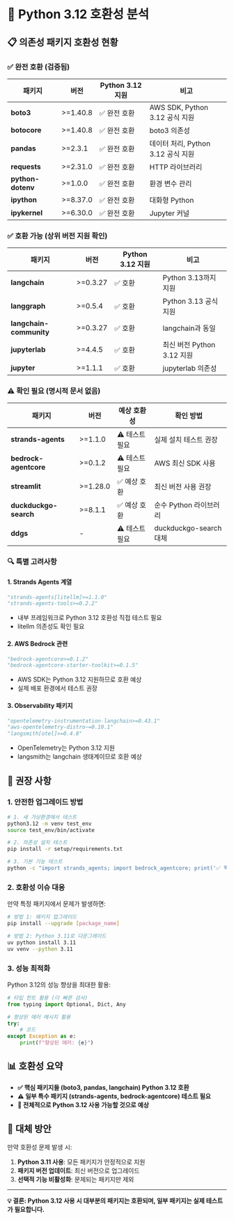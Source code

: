 # 🔧 Python 3.12 호환성 분석

## 📋 의존성 패키지 호환성 현황

### ✅ 완전 호환 (검증됨)

| 패키지 | 버전 | Python 3.12 지원 | 비고 |
|--------|------|-----------------|------|
| **boto3** | >=1.40.8 | ✅ 완전 호환 | AWS SDK, Python 3.12 공식 지원 |
| **botocore** | >=1.40.8 | ✅ 완전 호환 | boto3 의존성 |
| **pandas** | >=2.3.1 | ✅ 완전 호환 | 데이터 처리, Python 3.12 공식 지원 |
| **requests** | >=2.31.0 | ✅ 완전 호환 | HTTP 라이브러리 |
| **python-dotenv** | >=1.0.0 | ✅ 완전 호환 | 환경 변수 관리 |
| **ipython** | >=8.37.0 | ✅ 완전 호환 | 대화형 Python |
| **ipykernel** | >=6.30.0 | ✅ 완전 호환 | Jupyter 커널 |

### ✅ 호환 가능 (상위 버전 지원 확인)

| 패키지 | 버전 | Python 3.12 지원 | 비고 |
|--------|------|-----------------|------|
| **langchain** | >=0.3.27 | ✅ 호환 | Python 3.13까지 지원 |
| **langgraph** | >=0.5.4 | ✅ 호환 | Python 3.13 공식 지원 |
| **langchain-community** | >=0.3.27 | ✅ 호환 | langchain과 동일 |
| **jupyterlab** | >=4.4.5 | ✅ 호환 | 최신 버전 Python 3.12 지원 |
| **jupyter** | >=1.1.1 | ✅ 호환 | jupyterlab 의존성 |

### ⚠️ 확인 필요 (명시적 문서 없음)

| 패키지 | 버전 | 예상 호환성 | 확인 방법 |
|--------|------|------------|----------|
| **strands-agents** | >=1.1.0 | ⚠️ 테스트 필요 | 실제 설치 테스트 권장 |
| **bedrock-agentcore** | >=0.1.2 | ⚠️ 테스트 필요 | AWS 최신 SDK 사용 |
| **streamlit** | >=1.28.0 | ✅ 예상 호환 | 최신 버전 사용 권장 |
| **duckduckgo-search** | >=8.1.1 | ✅ 예상 호환 | 순수 Python 라이브러리 |
| **ddgs** | - | ⚠️ 테스트 필요 | duckduckgo-search 대체 |

### 🔍 특별 고려사항

#### 1. **Strands Agents 계열**
```python
"strands-agents[litellm]>=1.1.0"
"strands-agents-tools>=0.2.2"
```
- 내부 프레임워크로 Python 3.12 호환성 직접 테스트 필요
- litellm 의존성도 확인 필요

#### 2. **AWS Bedrock 관련**
```python
"bedrock-agentcore>=0.1.2"
"bedrock-agentcore-starter-toolkit>=0.1.5"
```
- AWS SDK는 Python 3.12 지원하므로 호환 예상
- 실제 배포 환경에서 테스트 권장

#### 3. **Observability 패키지**
```python
"opentelemetry-instrumentation-langchain>=0.43.1"
"aws-opentelemetry-distro~=0.10.1"
"langsmith[otel]>=0.4.8"
```
- OpenTelemetry는 Python 3.12 지원
- langsmith는 langchain 생태계이므로 호환 예상

## 🚀 권장 사항

### 1. 안전한 업그레이드 방법

```bash
# 1. 새 가상환경에서 테스트
python3.12 -m venv test_env
source test_env/bin/activate

# 2. 의존성 설치 테스트
pip install -r setup/requirements.txt

# 3. 기본 기능 테스트
python -c "import strands_agents; import bedrock_agentcore; print('✅ 핵심 패키지 로드 성공')"
```

### 2. 호환성 이슈 대응

만약 특정 패키지에서 문제가 발생하면:

```bash
# 방법 1: 패키지 업그레이드
pip install --upgrade [package_name]

# 방법 2: Python 3.11로 다운그레이드
uv python install 3.11
uv venv --python 3.11
```

### 3. 성능 최적화

Python 3.12의 성능 향상을 최대한 활용:

```python
# 타입 힌트 활용 (더 빠른 검사)
from typing import Optional, Dict, Any

# 향상된 에러 메시지 활용
try:
    # 코드
except Exception as e:
    print(f"향상된 에러: {e}")
```

## 📊 호환성 요약

- **✅ 핵심 패키지들 (boto3, pandas, langchain) Python 3.12 호환**
- **⚠️ 일부 특수 패키지 (strands-agents, bedrock-agentcore) 테스트 필요**
- **🎯 전체적으로 Python 3.12 사용 가능할 것으로 예상**

## 🔄 대체 방안

만약 호환성 문제 발생 시:

1. **Python 3.11 사용**: 모든 패키지가 안정적으로 지원
2. **패키지 버전 업데이트**: 최신 버전으로 업그레이드
3. **선택적 기능 비활성화**: 문제되는 패키지만 제외

---

**💡 결론: Python 3.12 사용 시 대부분의 패키지는 호환되며, 일부 패키지는 실제 테스트가 필요합니다.**